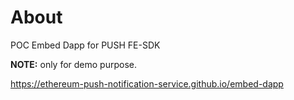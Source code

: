 # About
POC Embed Dapp for PUSH FE-SDK

**NOTE:**
only for demo purpose.

https://ethereum-push-notification-service.github.io/embed-dapp